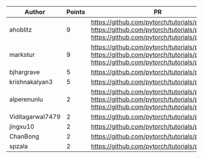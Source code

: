 | Author | Points | PR |
|--- | --- | ---|
| ahoblitz | 9 | https://github.com/pytorch/tutorials/pull/2647, https://github.com/pytorch/tutorials/pull/2642, https://github.com/pytorch/tutorials/pull/2640 | 
| markstur | 9 | https://github.com/pytorch/tutorials/pull/2643, https://github.com/pytorch/tutorials/pull/2638, https://github.com/pytorch/tutorials/pull/2636 | 
| bjhargrave | 5 | https://github.com/pytorch/tutorials/pull/2661 | 
| krishnakalyan3 | 5 | https://github.com/pytorch/tutorials/pull/2653 | 
| alperenunlu | 2 | https://github.com/pytorch/tutorials/pull/2660, https://github.com/pytorch/tutorials/pull/2656, https://github.com/pytorch/tutorials/pull/2649 | 
| Viditagarwal7479 | 2 | https://github.com/pytorch/tutorials/pull/2659 | 
| jingxu10 | 2 | https://github.com/pytorch/tutorials/pull/2657 | 
| ChanBong | 2 | https://github.com/pytorch/tutorials/pull/2639 | 
| spzala | 2 | https://github.com/pytorch/tutorials/pull/2635 | 
